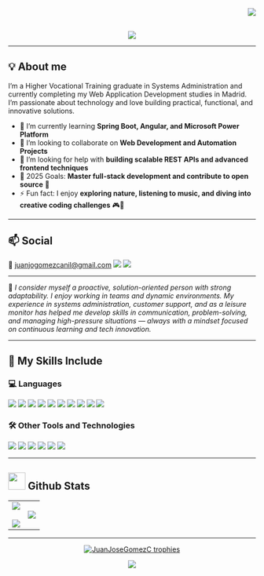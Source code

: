 <div align="right">
  <a style="text-decoration: none" target="_blank" href="https://github.com/JuanJoseGomezC">
    <img src="https://visitor-badge.laobi.icu/badge?page_id=JuanJoseGomezC.JuanJoseGomezC&left_color=gray&right_color=blue&left_text=Coders%20visitors">
  </a>
</div>

<br>

<p align="center">
  <img src="https://readme-typing-svg.herokuapp.com/?font=Roboto&weight=900&size=40&vCenter=true&width=500&height=70&duration=4000&color=B3B3B3&lines=Hi+There!+👋;+I'm+Juan+José+Gómez!" />
</p>

---

## 💡 About me

I’m a Higher Vocational Training graduate in Systems Administration and currently completing my Web Application Development studies in Madrid. I’m passionate about technology and love building practical, functional, and innovative solutions.

- 🌱 I’m currently learning **Spring Boot, Angular, and Microsoft Power Platform**
- 👯 I’m looking to collaborate on **Web Development and Automation Projects**
- 🤔 I’m looking for help with **building scalable REST APIs and advanced frontend techniques**
- 🥅 2025 Goals: **Master full-stack development and contribute to open source** 🚀
- ⚡ Fun fact: I enjoy **exploring nature, listening to music, and diving into creative coding challenges** 🎮🌿

---

## 📫 Social  
📧 [juanjogomezcanil@gmail.com](mailto:juanjogomezcanil@gmail.com)
<a style="text-decoration: none" target="_blank" href="https://mail.google.com/mail/u/1/#inbox">
    <img src="https://img.shields.io/badge/Gmail-D14836?style=for-the-badge&logo=gmail&logoColor=white">
</a>
<a style="text-decoration: none" target="_blank" href="https://www.linkedin.com/in/juan-jos%C3%A9-g%C3%B3mez-ca%C3%B1il/">
    <img src="https://img.shields.io/badge/linkedin-%230077B5.svg?style=for-the-badge&logo=linkedin&logoColor=white">
</a>

---

💬 *I consider myself a proactive, solution-oriented person with strong adaptability. I enjoy working in teams and dynamic environments. My experience in systems administration, customer support, and as a leisure monitor has helped me develop skills in communication, problem-solving, and managing high-pressure situations — always with a mindset focused on continuous learning and tech innovation.*

---

## 🧠 My Skills Include

### 💻 Languages
<span> 
  <img src="https://img.shields.io/badge/HTML5-E34F26?style=for-the-badge&logo=html5&logoColor=white">
  <img src="https://img.shields.io/badge/CSS3-1572B6?style=for-the-badge&logo=css3&logoColor=white">
  <img src="https://img.shields.io/badge/JavaScript-F7DF1E?style=for-the-badge&logo=javascript&logoColor=black">
  <img src="https://img.shields.io/badge/Java-ED8B00?style=for-the-badge&logo=java&logoColor=white">
  <img src="https://img.shields.io/badge/spring-%236DB33F.svg?style=for-the-badge&logo=spring&logoColor=white">
  <img src="https://img.shields.io/badge/python-3670A0?style=for-the-badge&logo=python&logoColor=ffdd54">
  <img src="https://img.shields.io/badge/typescript-%23007ACC.svg?style=for-the-badge&logo=typescript&logoColor=white">
  <img src="https://img.shields.io/badge/angular-%23DD0031.svg?style=for-the-badge&logo=angular&logoColor=white">
  <img src="https://img.shields.io/badge/php-%23777BB4.svg?style=for-the-badge&logo=php&logoColor=white">
  <img src="https://img.shields.io/badge/bootstrap-%238511FA.svg?style=for-the-badge&logo=bootstrap&logoColor=white">
</span>

### 🛠️ Other Tools and Technologies
<span>
  <img src="https://img.shields.io/badge/Git-F05032?style=for-the-badge&logo=git&logoColor=white">
  <img src="https://img.shields.io/badge/github-%23121011.svg?style=for-the-badge&logo=github&logoColor=white">
  <img src="https://img.shields.io/badge/gitlab-%23181717.svg?style=for-the-badge&logo=gitlab&logoColor=white">
  <img src="https://img.shields.io/badge/MySQL-00000F?style=for-the-badge&logo=mysql&logoColor=white">
  <img src="https://img.shields.io/badge/postgres-%23316192.svg?style=for-the-badge&logo=postgresql&logoColor=white">
  <img src="https://img.shields.io/badge/Microsoft_SharePoint-0078D4?style=for-the-badge&logo=microsoft-sharepoint&logoColor=white">
</span>

---

## <img src="https://media.giphy.com/media/iY8CRBdQXODJSCERIr/giphy.gif" width="35"><b> Github Stats </b>

<p align="center">
  <table>
    <tr>
      <td width="50%" align="center">
        <img src="https://github-readme-stats.vercel.app/api?username=JuanJoseGomezC&theme=midnight-purple&show_icons=true&count_private=true" />
        <br><br>
        <img src="https://github-readme-streak-stats.herokuapp.com/?user=JuanJoseGomezC&theme=midnight-purple&hide_border=false" />
      </td>
      <td width="50%" align="center">
        <img src="https://github-readme-stats.anuraghazra1.vercel.app/api/top-langs/?username=JuanJoseGomezC&theme=midnight-purple&hide_border=false&no-bg=true&no-frame=true&langs_count=10" />
      </td>
    </tr>
  </table>
</p>

---

<p align="center">
  <a href="https://github.com/ryo-ma/github-profile-trophy">
    <img src="https://github-profile-trophy.vercel.app/?username=JuanJoseGomezC&layout=compact&theme=radical&column=7&row=1&margin-w=15&margin-h=15" alt="JuanJoseGomezC trophies" />
  </a>
</p>

<p align="center">
  <img src="https://user-images.githubusercontent.com/73097560/115834477-dbab4500-a447-11eb-908a-139a6edaec5c.gif">
</p>
